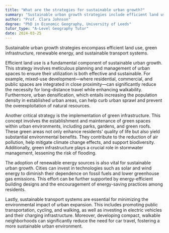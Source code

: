 ```yaml
---
title: "What are the strategies for sustainable urban growth?"
summary: "Sustainable urban growth strategies include efficient land use, green infrastructure, renewable energy, and sustainable transport systems."
author: "Prof. Clara Johnson"
degree: "PhD in Economic Geography, University of Leeds"
tutor_type: "A-Level Geography Tutor"
date: 2024-03-25
---
```


Sustainable urban growth strategies encompass efficient land use, green infrastructure, renewable energy, and sustainable transport systems. 

Efficient land use is a fundamental component of sustainable urban growth. This strategy involves meticulous planning and management of urban spaces to ensure their utilization is both effective and sustainable. For example, mixed-use development—where residential, commercial, and public spaces are integrated in close proximity—can significantly reduce the necessity for long-distance travel while enhancing walkability. Furthermore, urban densification, which entails increasing the population density in established urban areas, can help curb urban sprawl and prevent the overexploitation of natural resources.

Another critical strategy is the implementation of green infrastructure. This concept involves the establishment and maintenance of green spaces within urban environments, including parks, gardens, and green roofs. These green areas not only enhance residents' quality of life but also yield substantial environmental benefits. They contribute to the reduction of air pollution, help mitigate climate change effects, and support biodiversity. Additionally, green infrastructure plays a crucial role in stormwater management, lessening the risk of flooding.

The adoption of renewable energy sources is also vital for sustainable urban growth. Cities can invest in technologies such as solar and wind energy to diminish their dependence on fossil fuels and lower greenhouse gas emissions. This effort can be further supported by energy-efficient building designs and the encouragement of energy-saving practices among residents.

Lastly, sustainable transport systems are essential for minimizing the environmental impact of urban expansion. This includes promoting public transportation, cycling, and walking, as well as investing in electric vehicles and their charging infrastructure. Moreover, developing compact, walkable neighborhoods can significantly reduce the need for car travel, fostering a more sustainable urban environment.
    